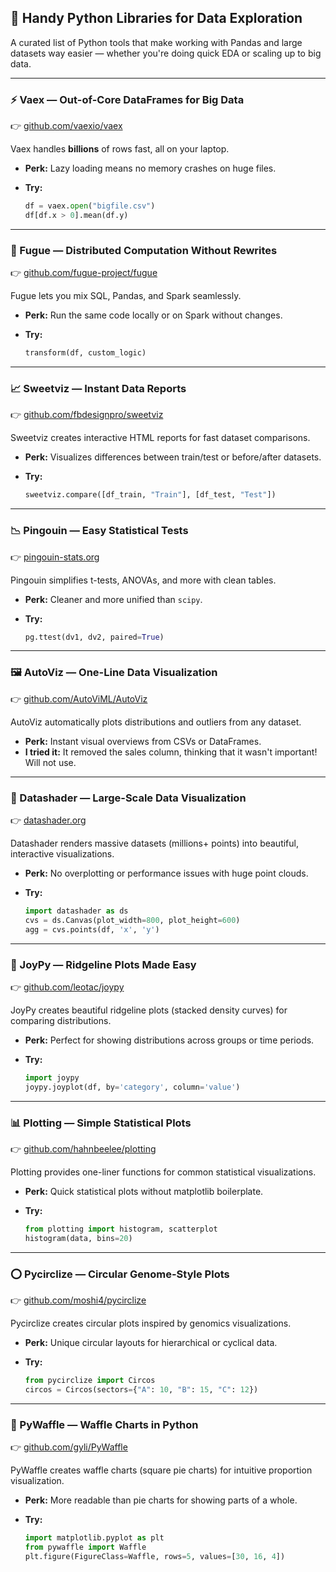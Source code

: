 ## 🧰 Handy Python Libraries for Data Exploration

A curated list of Python tools that make working with Pandas and large datasets way easier — whether you're doing quick EDA or scaling up to big data.

---

### ⚡ Vaex — Out-of-Core DataFrames for Big Data

👉 [github.com/vaexio/vaex](https://www.github.com/vaexio/vaex)

Vaex handles **billions** of rows fast, all on your laptop.

* **Perk:** Lazy loading means no memory crashes on huge files.
* **Try:**

  ```python
  df = vaex.open("bigfile.csv")
  df[df.x > 0].mean(df.y)
  ```

---

### 🔗 Fugue — Distributed Computation Without Rewrites

👉 [github.com/fugue-project/fugue](http://github.com/fugue-project/fugue)

Fugue lets you mix SQL, Pandas, and Spark seamlessly.

* **Perk:** Run the same code locally or on Spark without changes.
* **Try:**

  ```python
  transform(df, custom_logic)
  ```

---

### 📈 Sweetviz — Instant Data Reports

👉 [github.com/fbdesignpro/sweetviz](https://github.com/fbdesignpro/sweetviz)

Sweetviz creates interactive HTML reports for fast dataset comparisons.

* **Perk:** Visualizes differences between train/test or before/after datasets.
* **Try:**

  ```python
  sweetviz.compare([df_train, "Train"], [df_test, "Test"])
  ```

---

### 📉 Pingouin — Easy Statistical Tests

👉 [pingouin-stats.org](https://pingouin-stats.org/index.html)

Pingouin simplifies t-tests, ANOVAs, and more with clean tables.

* **Perk:** Cleaner and more unified than `scipy`.
* **Try:**

  ```python
  pg.ttest(dv1, dv2, paired=True)
  ```

---

### 🖼️ AutoViz — One-Line Data Visualization

👉 [github.com/AutoViML/AutoViz](https://github.com/AutoViML/AutoViz)

AutoViz automatically plots distributions and outliers from any dataset.

* **Perk:** Instant visual overviews from CSVs or DataFrames.
* **I tried it:** It removed the sales column, thinking that it wasn't important!  Will not use.

---

### 🎨 Datashader — Large-Scale Data Visualization

👉 [datashader.org](https://datashader.org)

Datashader renders massive datasets (millions+ points) into beautiful, interactive visualizations.

* **Perk:** No overplotting or performance issues with huge point clouds.
* **Try:**

  ```python
  import datashader as ds
  cvs = ds.Canvas(plot_width=800, plot_height=600)
  agg = cvs.points(df, 'x', 'y')
  ```

---

### 🎵 JoyPy — Ridgeline Plots Made Easy

👉 [github.com/leotac/joypy](https://github.com/leotac/joypy)

JoyPy creates beautiful ridgeline plots (stacked density curves) for comparing distributions.

* **Perk:** Perfect for showing distributions across groups or time periods.
* **Try:**

  ```python
  import joypy
  joypy.joyplot(df, by='category', column='value')
  ```

---

### 📊 Plotting — Simple Statistical Plots

👉 [github.com/hahnbeelee/plotting](https://github.com/hahnbeelee/plotting)

Plotting provides one-liner functions for common statistical visualizations.

* **Perk:** Quick statistical plots without matplotlib boilerplate.
* **Try:**

  ```python
  from plotting import histogram, scatterplot
  histogram(data, bins=20)
  ```

---

### ⭕ Pycirclize — Circular Genome-Style Plots

👉 [github.com/moshi4/pycirclize](https://github.com/moshi4/pycirclize)

Pycirclize creates circular plots inspired by genomics visualizations.

* **Perk:** Unique circular layouts for hierarchical or cyclical data.
* **Try:**

  ```python
  from pycirclize import Circos
  circos = Circos(sectors={"A": 10, "B": 15, "C": 12})
  ```

---

### 🧇 PyWaffle — Waffle Charts in Python

👉 [github.com/gyli/PyWaffle](https://github.com/gyli/PyWaffle)

PyWaffle creates waffle charts (square pie charts) for intuitive proportion visualization.

* **Perk:** More readable than pie charts for showing parts of a whole.
* **Try:**

  ```python
  import matplotlib.pyplot as plt
  from pywaffle import Waffle
  plt.figure(FigureClass=Waffle, rows=5, values=[30, 16, 4])
  ```

<br>
